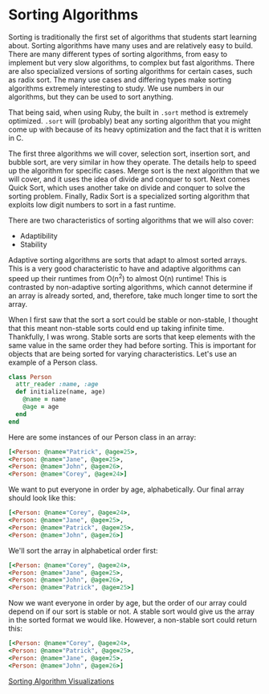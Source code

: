 # Sorting Algorithms

Sorting is traditionally the first set of algorithms that students start learning about. Sorting algorithms have many uses and are relatively easy to build. There are many different types of sorting algorithms, from easy to implement but very slow algorithms, to complex but fast algorithms. There are also specialized versions of sorting algorithms for certain cases, such as radix sort.
The many use cases and differing types make sorting algorithms extremely interesting to study. We use numbers in our algorithms, but they can be used to sort anything.

That being said, when using Ruby, the built in `.sort` method is extremely optimized. `.sort` will (probably) beat any sorting algorithm that you might come up with because of its heavy optimization and the fact that it is written in C.

The first three algorithms we will cover, selection sort, insertion sort, and bubble sort, are very similar in how they operate. The details help to speed up the algorithm for specific cases. Merge sort is the next algorithm that we will cover, and it uses the idea of divide and conquer to sort. Next comes Quick Sort, which uses another take on divide and conquer to solve the sorting problem. Finally, Radix Sort is a specialized sorting algorithm that exploits low digit numbers to sort in a fast runtime.

There are two characteristics of sorting algorithms that we will also cover:
* Adaptibility
* Stability

Adaptive sorting algorithms are sorts that adapt to almost sorted arrays. This is a very good characteristic to have and adaptive algorithms can speed up their runtimes from O(n<sup>2</sup>) to almost O(n) runtime! This is contrasted by non-adaptive sorting algorithms, which cannot determine if an array is already sorted, and, therefore, take much longer time to sort the array.

When I first saw that the sort a sort could be stable or non-stable, I thought that this meant non-stable sorts could end up taking infinite time. Thankfully, I was wrong. Stable sorts are sorts that keep elements with the same value in the same order they had before sorting. This is important for objects that are being sorted for varying characteristics. Let's use an example of a Person class.

```ruby
class Person
  attr_reader :name, :age
  def initialize(name, age)
    @name = name
    @age = age
  end
end
```

Here are some instances of our Person class in an array:
```ruby
[<Person: @name="Patrick", @age=25>,
<Person: @name="Jane", @age=25>,
<Person: @name="John", @age=26>,
<Person: @name="Corey", @age=24>]
```
We want to put everyone in order by age, alphabetically. Our final array should look like this:

```ruby
[<Person: @name="Corey", @age=24>,
<Person: @name="Jane", @age=25>,
<Person: @name="Patrick", @age=25>,
<Person: @name="John", @age=26>]
```

We'll sort the array in alphabetical order first:
```ruby
[<Person: @name="Corey", @age=24>,
<Person: @name="Jane", @age=25>,
<Person: @name="John", @age=26>,
<Person: @name="Patrick", @age=25>]
```

Now we want everyone in order by age, but the order of our array could depend on if our sort is stable or not. A stable sort would give us the array in the sorted format we would like. However, a non-stable sort could return this:

```ruby
[<Person: @name="Corey", @age=24>,
<Person: @name="Patrick", @age=25>,
<Person: @name="Jane", @age=25>,
<Person: @name="John", @age=26>]
```

[Sorting Algorithm Visualizations](sorting-algorithms.com)

